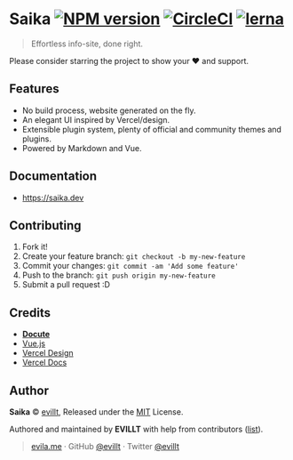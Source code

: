 # Saika [![NPM version](https://badgen.net/npm/v/saika)](https://npmjs.com/package/saika) [![CircleCI](https://badgen.net/circleci/github/evillt/saika)](https://circleci.com/gh/evillt/saika/tree/master) [![lerna](https://badgen.net/badge/maintained%20with/lerna/cc00ff)](https://lerna.js.org)

> Effortless info-site, done right.

Please consider starring the project to show your ❤️ and support.

## Features

- No build process, website generated on the fly.
- An elegant UI inspired by Vercel/design.
- Extensible plugin system, plenty of official and community themes and plugins.
- Powered by Markdown and Vue.

## Documentation

- https://saika.dev

## Contributing

1. Fork it!
2. Create your feature branch: `git checkout -b my-new-feature`
3. Commit your changes: `git commit -am 'Add some feature'`
4. Push to the branch: `git push origin my-new-feature`
5. Submit a pull request :D

## Credits

- [**Docute**](https://docute.org)
- [Vue.js](https://vuejs.org)
- [Vercel Design](https://vercel.com/design)
- [Vercel Docs](https://vercel.com/docs)

## Author

**Saika** © [evillt](https://github.com/evillt), Released under the [MIT](./LICENSE) License.

Authored and maintained by **EVILLT** with help from contributors ([list](https://github.com/evillt/saika/contributors)).

> [evila.me](https://evila.me) · GitHub [@evillt](https://github.com/evillt) · Twitter [@evillt](https://twitter.com/evillt)
